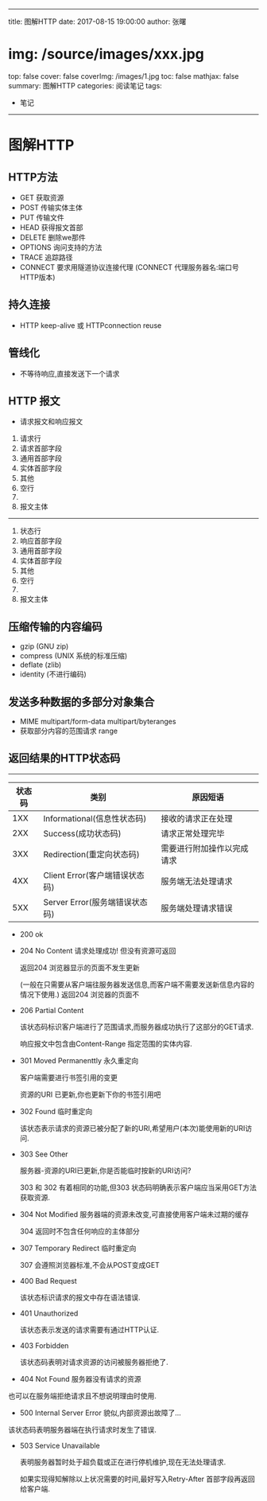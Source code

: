 
---
title:  图解HTTP
date: 2017-08-15 19:00:00
author: 张曙
# img: /source/images/xxx.jpg
top: false
cover: false
coverImg: /images/1.jpg
toc: false
mathjax: false
summary: 图解HTTP
categories: 阅读笔记
tags:
  - 笔记
---
# 图解HTTP

## HTTP方法

- GET 获取资源
- POST 传输实体主体
- PUT 传输文件
- HEAD 获得报文首部
- DELETE 删除we那件
- OPTIONS 询问支持的方法
- TRACE 追踪路径
- CONNECT 要求用隧道协议连接代理 (CONNECT 代理服务器名:端口号 HTTP版本)

## 持久连接

- HTTP keep-alive 或 HTTPconnection reuse

## 管线化

- 不等待响应,直接发送下一个请求

## HTTP 报文

- 请求报文和响应报文
1. 请求行
2. 请求首部字段
3. 通用首部字段
4. 实体首部字段
5. 其他
6. 空行
7.
8. 报文主体

---

1. 状态行
2. 响应首部字段
3. 通用首部字段
4. 实体首部字段
5. 其他
6. 空行
7.
8. 报文主体


## 压缩传输的内容编码

- gzip (GNU zip)
- compress (UNIX 系统的标准压缩)
- deflate (zlib)
- identity (不进行编码)

## 发送多种数据的多部分对象集合

- MIME  multipart/form-data    multipart/byteranges
- 获取部分内容的范围请求 range

## 返回结果的HTTP状态码

---

状态码 | 类别 | 原因短语
---|---|---
1XX |Informational(信息性状态码)    | 接收的请求正在处理
2XX |Success(成功状态码)            | 请求正常处理完毕
3XX |Redirection(重定向状态码)      | 需要进行附加操作以完成请求
4XX |Client Error(客户端错误状态码) | 服务端无法处理请求
5XX |Server Error(服务端错误状态码) | 服务端处理请求错误

-  200 ok
-  204 No Content  请求处理成功! 但没有资源可返回

   返回204 浏览器显示的页面不发生更新

    (一般在只需要从客户端往服务器发送信息,而客户端不需要发送新信息内容的情况下使用.)  返回204 浏览器的页面不

-  206 Partial Content

   该状态码标识客户端进行了范围请求,而服务器成功执行了这部分的GET请求.

   响应报文中包含由Content-Range 指定范围的实体内容.

- 301 Moved Permanenttly  永久重定向

  客户端需要进行书签引用的变更

  资源的URI 已更新,你也更新下你的书签引用吧

- 302 Found  临时重定向

  该状态表示请求的资源已被分配了新的URI,希望用户(本次)能使用新的URI访问.

- 303 See Other

  服务器-资源的URI已更新,你是否能临时按新的URI访问?

  303 和 302 有着相同的功能,但303 状态码明确表示客户端应当采用GET方法获取资源.

- 304 Not Modified 服务器端的资源未改变,可直接使用客户端未过期的缓存

  304 返回时不包含任何响应的主体部分

- 307 Temporary Redirect 临时重定向

  307 会遵照浏览器标准,不会从POST变成GET

- 400 Bad Request

  该状态标识请求的报文中存在语法错误.

- 401 Unauthorized

  该状态表示发送的请求需要有通过HTTP认证.


- 403 Forbidden

  该状态码表明对请求资源的访问被服务器拒绝了.

- 404 Not Found  服务器没有请求的资源

 也可以在服务端拒绝请求且不想说明理由时使用.

- 500 Internal Server Error   貌似,内部资源出故障了...

 该状态码表明服务器端在执行请求时发生了错误.

- 503 Service Unavailable

  表明服务器暂时处于超负载或正在进行停机维护,现在无法处理请求.

  如果实现得知解除以上状况需要的时间,最好写入Retry-After 首部字段再返回给客户端.
